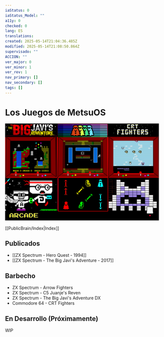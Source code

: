 ```yaml
---
iaStatus: 0
iaStatus_Model: ""
a11y: 0
checked: 0
lang: ES
translations: 
created: 2025-05-14T21:04:36.485Z
modified: 2025-05-14T21:08:50.864Z
supervisado: ""
ACCION: ""
ver_major: 0
ver_minor: 1
ver_rev: 1
nav_primary: []
nav_secondary: []
tags: []
---
```

# Los Juegos de MetsuOS

![Cabinets imaginarias de Big Javis Adventure, Arrow Hunter y CRT Fighgters para representar el concepto de Desarrollo en Arcade](_resources/880b96c21d7d942096600e8f7a18eb21_MD5.jpg)

[[PublicBrain/Index|Index]]

## Publicados

* [[ZX Spectrum - Hero Quest - 1994]]
* [[ZX Spectrum - The Big Javi's Adventure - 2017]]

## Barbecho

 * ZX Spectrum - Arrow Fighters
 * ZX Spectrum - C5 Juanje's Reven
 * ZX Spectrum - The Big Javi's Adventure DX
 * Commodore 64 - CRT Fighters

## En Desarrollo (Próximamente)

WIP